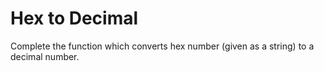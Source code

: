 # Hex to Decimal

Complete the function which converts hex number (given as a string) to a decimal number.

